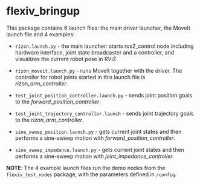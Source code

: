 # flexiv_bringup

This package contains 6 launch files: the main driver launcher, the MoveIt launch file and 4 examples:

- `rizon.launch.py` - the main launcher: starts ros2_control node including hardware interface, joint state broadcaster and a controller, and visualizes the current robot pose in RViZ.

- `rizon_moveit.launch.py` - runs MoveIt together with the driver. The controller for robot joints started in this launch file is *rizon_arm_controller*.

- `test_joint_position_controller.launch.py` - sends joint position goals to the *forward_position_controller*.

- `test_joint_trajectory_controller.launch` - sends joint trajectory goals to the *rizon_arm_controller*.

- `sine_sweep_position.launch.py` - gets current joint states and then performs a sine-sweep motion with *forward_position_controller*.

- `sine_sweep_impedance.launch.py` - gets current joint states and then performs a sine-sweep motion with *joint_impedance_controller*.

**NOTE**: The 4 example launch files run the demo nodes from the `flexiv_test_nodes` package, with the parameters defined in `/config`.

